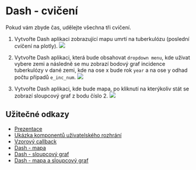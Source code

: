 # Dash - cvičení

Pokud vám zbyde čas, udělejte všechna tři cvičení. 

1. Vytvořte Dash aplikaci zobrazující mapu umrtí na tuberkulózu (poslední cvíčení na plotly).
![](https://github.com/sedlakovi/interactive-dashboards/blob/master/app1.png)

2. Vytvořte Dash aplikaci, která bude obsahovat `dropdown menu`, kde uživat vybere zemi a následně se mu zobrazí 
bodový graf incidence tuberkulózy v dané zemi, kde na ose x bude rok `year` a na ose y odhad počtu případů `e_inc_num`.
![](https://github.com/sedlakovi/interactive-dashboards/blob/master/app2.png)

3. Vytvořte Dash aplikaci, kde bude mapa, po kliknutí na kterýkoliv stát se zobrazí sloupcový graf z bodu číslo 2.
![](https://github.com/sedlakovi/interactive-dashboards/blob/master/app3.png)

## Užitečné odkazy

- [Prezentace](https://docs.google.com/presentation/d/1o8NWfC4TjvxJ3u8SIzr5BldppWFBQGM7yWvYEuBgdEY/edit?usp=sharing)
- [Ukázka komponentů uživatelského rozhrání](https://github.com/sedlakovi/interactive-dashboards/blob/master/dash_components_examples.py)
- [Vzorový callback](https://github.com/sedlakovi/interactive-dashboards/blob/master/callback_example.py)
- [Dash - mapa](https://github.com/sedlakovi/interactive-dashboards/blob/master/dash_map.py)
- [Dash - sloupcový graf](https://github.com/sedlakovi/interactive-dashboards/blob/master/dash_barplot.py)
- [Dash - mapa a sloupcový graf](https://github.com/sedlakovi/interactive-dashboards/blob/master/dash_map_final.py)
